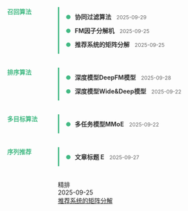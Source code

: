 
<style>
.blog-timeline {
  display: flex;
  flex-direction: column;
  gap: 32px;
}
.category-section {
  border-left: 3px solid #42b983;
  padding-left: 16px;
  position: relative;
}
.category-section::before {
  content: attr(data-category);
  position: absolute;
  left: -120px;
  top: 0;
  font-weight: bold;
  color: #42b983;
}
.timeline-item {
  position: relative;
  margin: 12px 0 12px 20px;
}
.timeline-item::before {
  content: '';
  position: absolute;
  left: -20px;
  top: 6px;
  width: 10px;
  height: 10px;
  background-color: #42b983;
  border-radius: 50%;
}
.timeline-item a {
  font-weight: bold;
  color: #333;
  text-decoration: none;
}
.timeline-item a:hover {
  text-decoration: underline;
}
.timeline-item .date {
  font-size: 0.85em;
  color: #666;
  margin-left: 8px;
}
</style>

<div class="blog-timeline">

  <div class="category-section" data-category="召回算法">
    <div class="timeline-item">
      <a href="/recsys/cf">协同过滤算法</a>
      <span class="date">2025-09-29</span>
    </div>
    <div class="timeline-item">
      <a href="/recsys/fm">FM因子分解机</a>
      <span class="date">2025-09-25</span>
    </div>
    <div class="timeline-item">
      <a href="/recsys/mf">推荐系统的矩阵分解</a>
      <span class="date">2025-09-25</span>
    </div>
  </div>

  <div class="category-section" data-category="排序算法">
    <div class="timeline-item">
      <a href="/recsys/deepfm">深度模型DeepFM模型</a>
      <span class="date">2025-09-28</span>
    </div>
    <div class="timeline-item">
      <a href="/recsys/wdl">深度模型Wide&Deep模型</a>
      <span class="date">2025-09-22</span>
    </div>
  </div>

  <div class="category-section" data-category="多目标算法">
    <div class="timeline-item">
      <a href="/recsys/mmoe">多任务模型MMoE</a>
      <span class="date">2025-09-22</span>
    </div>
  </div>

  <div class="category-section" data-category="序列推荐">
    <div class="timeline-item">
      <a href="/blog/post3.html">文章标题 E</a>
      <span class="date">2025-09-27</span>
    </div>
  </div>

  <!-- Topic 2 -->
  <section class="topic">
    <div class="topic-title">精排</div>
    <div class="article-list">
      <div class="article">
        <div class="article-meta">2025-09-25</div>
        <div class="article-title"><a href="/recsys/mf">推荐系统的矩阵分解</a></div>
      </div>
    </div>
  </section>

</div>
